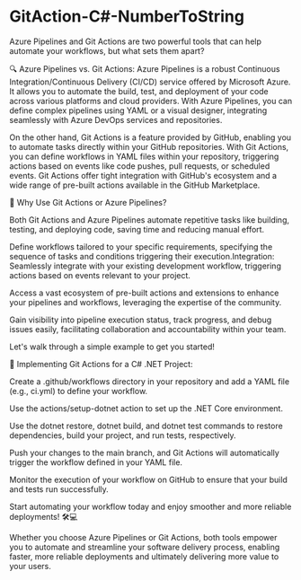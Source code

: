 # GitAction-C#-NumberToString



Azure Pipelines and Git Actions are two powerful tools that can help automate your workflows, but what sets them apart?

🔍 Azure Pipelines vs. Git Actions: 
Azure Pipelines is a robust Continuous Integration/Continuous Delivery (CI/CD) service offered by Microsoft Azure. It allows you to automate the build, test, and deployment of your code across various platforms and cloud providers. With Azure Pipelines, you can define complex pipelines using YAML or a visual designer, integrating seamlessly with Azure DevOps services and repositories.

On the other hand, Git Actions is a feature provided by GitHub, enabling you to automate tasks directly within your GitHub repositories. With Git Actions, you can define workflows in YAML files within your repository, triggering actions based on events like code pushes, pull requests, or scheduled events. Git Actions offer tight integration with GitHub's ecosystem and a wide range of pre-built actions available in the GitHub Marketplace.

🚀 Why Use Git Actions or Azure Pipelines?

Both Git Actions and Azure Pipelines automate repetitive tasks like building, testing, and deploying code, saving time and reducing manual effort.

Define workflows tailored to your specific requirements, specifying the sequence of tasks and conditions triggering their execution.Integration: Seamlessly integrate with your existing development workflow, triggering actions based on events relevant to your project.

Access a vast ecosystem of pre-built actions and extensions to enhance your pipelines and workflows, leveraging the expertise of the community.

Gain visibility into pipeline execution status, track progress, and debug issues easily, facilitating collaboration and accountability within your team.


Let's walk through a simple example to get you started!

🚀 Implementing Git Actions for a C# .NET Project:

Create a .github/workflows directory in your repository and add a YAML file (e.g., ci.yml) to define your workflow.

Use the actions/setup-dotnet action to set up the .NET Core environment. 

Use the dotnet restore, dotnet build, and dotnet test commands to restore dependencies, build your project, and run tests, respectively.

Push your changes to the main branch, and Git Actions will automatically trigger the workflow defined in your YAML file.

Monitor the execution of your workflow on GitHub to ensure that your build and tests run successfully.

Start automating your workflow today and enjoy smoother and more reliable deployments! 🛠️💻



Whether you choose Azure Pipelines or Git Actions, both tools empower you to automate and streamline your software delivery process, enabling faster, more reliable deployments and ultimately delivering more value to your users.